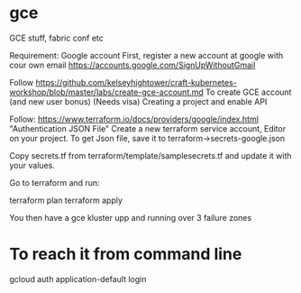 # gce
GCE stuff, fabric conf etc

Requirement: Google account
First, register a new account at google with cour own email
https://accounts.google.com/SignUpWithoutGmail

Follow 
https://github.com/kelseyhightower/craft-kubernetes-workshop/blob/master/labs/create-gce-account.md
To create GCE account (and new user bonus) (Needs visa)
Creating a project and enable API

Follow: https://www.terraform.io/docs/providers/google/index.html "Authentication JSON File"
Create a new terraform service account, Editor on your project.
To get Json file, save it to terraform->secrets-google.json

Copy secrets.tf from terraform/template/samplesecrets.tf and update it with your values.

Go to terraform and run:

terraform plan 
terraform apply

You then have a gce kluster upp and running over 3 failure zones

# To reach it from command line
gcloud auth application-default login

